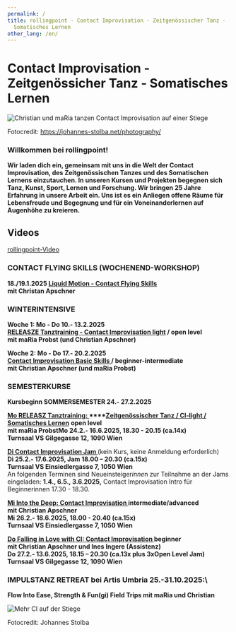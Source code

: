 ```yaml
---
permalink: /
title: rollingpoint - Contact Improvisation - Zeitgenössischer Tanz -
  Somatisches Lernen
other_lang: /en/
---
```

# Contact Improvisation - Zeitgenössicher Tanz - Somatisches Lernen

![Christian und maRia tanzen Contact Improvisation auf einer Stiege](/assets/uploads/dsc_1901_klein.jpg "Contact Improvisation")

Fotocredit: https://johannes-stolba.net/photography/

### Willkommen bei rollingpoint!

**Wir laden dich ein, gemeinsam mit uns in die Welt der Contact Improvisation, des Zeitgenössischen Tanzes und des Somatischen Lernens einzutauchen. In unseren Kursen und Projekten begegnen sich Tanz, Kunst, Sport, Lernen und Forschung. Wir bringen 25 Jahre Erfahrung in unsere Arbeit ein. Uns ist es ein Anliegen offene Räume für Lebensfreude und Begegnung und für ein Voneinanderlernen auf Augenhöhe zu kreieren.**

## Videos

<div class="imglink"><a target="_blank" href="https://www.youtube.com/embed/kp3DqzN1Ldo"><img src="/assets/uploads/video_vorschau_rollingpoint.png" alt="" /><div>rollingpoint-Video</div></a></div>

### **CONTACT FLYING SKILLS (WOCHENEND-WORKSHOP)**

**18./19.1.2025 [Liquid Motion - Contact Flying Skills](https://rollingpoint.at/wsws2024#flyingskills)**\
**mit Christan Apschner**

### **WINTERINTENSIVE**

**Woche 1: Mo - Do 10.- 13.2.2025**\
**[RELEASZE Tanztraining - Contact Improvisation light](/winterintensive#WI1) / open level\
mit maRia Probst (und Christian Apschner)**

**Woche 2: Mo - Do 17.- 20.2.2025**\
**[Contact Improvisation Basic Skills ](/winterintensive#WI2) / beginner-intermediate**\
**mit Christian Apschner (und maRia Probst)**

### **SEMESTERKURSE**

**Kursbeginn SOMMERSEMESTER 24.- 27.2.2025**

**[Mo RELEASZ Tanztraining: ](/releasze)****[Zeitgenössischer Tanz / CI-light / Somatisches Lernen](/releasze)** **open level**\
**mit maRia ProbstMo 24.2.- 16.6.2025, 18.30 - 20.15 (ca.14x)**\
**Turnsaal VS Gilgegasse 12, 1090 Wien**

**[Di Contact Improvisation Jam ](/jams)**(kein Kurs, keine Anmeldung erforderlich)\
**Di 25.2.- 17.6.2025, Jam 18.00 – 20.30 (ca.15x)**\
**Turnsaal VS Einsiedlergasse 7, 1050 Wien**\
An folgenden Terminen sind Neueinsteiger*inne*n zur Teilnahme an der Jams eingeladen: **1.4., 6.5., 3.6.2025,** Contact Improvisation Intro für Beginnerinnen 17.30 - 18.30.

**[Mi Into the Deep: Contact Improvisation ](/contactadv) intermediate/advanced**\
**mit Christian Apschner**\
**Mi 26.2.- 18.6.2025, 18.00 - 20.40 (ca.15x)**\
**Turnsaal VS Einsiedlergasse 7, 1050 Wien**

**[Do Falling in Love with CI: Contact Improvisation ](/contactbeg)beginner**\
**mit Christian Apschner und Ines Ingere (Assistenz)**\
**Do 27.2.- 13.6.2025, 18.15 – 20.30 (ca.13x plus 3xOpen Level Jam)**\
**Turnsaal VS Gilgegasse 12, 1090 Wien**



### **IMPULSTANZ RETREAT bei Artis Umbria 25.-31.10.2025**:\
**Flow Into Ease, Strength & Fun(gi) Field Trips mit maRia und Christian**





![Mehr CI auf der Stiege](/assets/uploads/dsc_1941a.jpg "Mehr CI auf der Stiege")

Fotocredit: Johannes Stolba